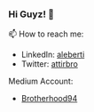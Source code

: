### Hi Guyz! 👋

📫 How to reach me:
  - LinkedIn: [aleberti](linkedin.com/in/aleberti)
  - Twitter: [attirbro](twitter.com/Attibro)

Medium Account:
  - [Brotherhood94](medium.com/@Brotherhood94)

<!--
**Brotherhood94/Brotherhood94** is a ✨ _special_ ✨ repository because its `README.md` (this file) appears on your GitHub profile.

Here are some ideas to get you started:

- 🔭 I’m currently working on ...
- 🌱 I’m currently learning ...
- 👯 I’m looking to collaborate on ...
- 🤔 I’m looking for help with ...
- 💬 Ask me about ...
- 📫 How to reach me: ...
- 😄 Pronouns: ...
- ⚡ Fun fact: ...
-->
